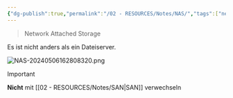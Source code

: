 ```yaml
---
{"dg-publish":true,"permalink":"/02 - RESOURCES/Notes/NAS/","tags":["netzwerk","speicher","GFN/prüfungsrelevant/AP1"],"noteIcon":"","updated":"2024-08-18T18:44:37.965+02:00"}
---
```


> Network Attached Storage

Es ist nicht anders als ein Dateiserver.

![NAS-20240506162808320.png](/img/user/02%20-%20RESOURCES/Files/IMG/NAS-20240506162808320.png)

>[!important] 
>**Nicht** mit [[02 - RESOURCES/Notes/SAN\|SAN]] verwechseln
